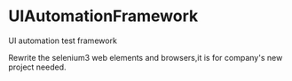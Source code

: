 # UIAutomationFramework
UI automation test framework

Rewrite the selenium3 web elements and browsers,it is for company's new project needed.
